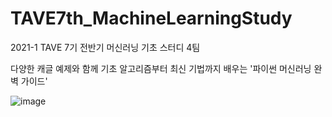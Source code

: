 # TAVE7th_MachineLearningStudy
2021-1 TAVE 7기 전반기 머신러닝 기초 스터디 4팀


다양한 캐글 예제와 함께 기초 알고리즘부터 최신 기법까지 배우는 '파이썬 머신러닝 완벽 가이드'


![image](https://user-images.githubusercontent.com/65335952/111797226-509cd380-890c-11eb-9f05-a9a05ce2c77e.png)
